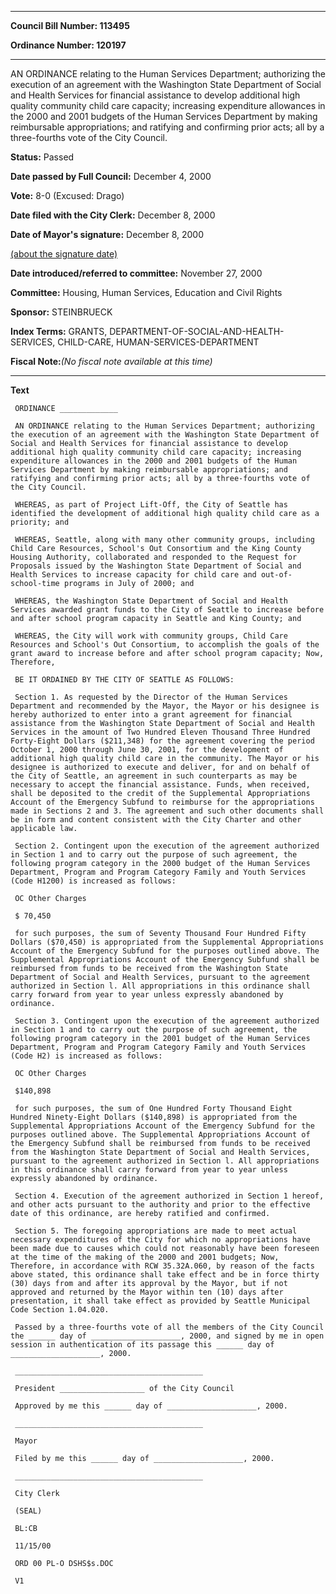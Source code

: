 

********

**Council Bill Number: 113495**
   
**Ordinance Number: 120197**
********

 AN ORDINANCE relating to the Human Services Department; authorizing the execution of an agreement with the Washington State Department of Social and Health Services for financial assistance to develop additional high quality community child care capacity; increasing expenditure allowances in the 2000 and 2001 budgets of the Human Services Department by making reimbursable appropriations; and ratifying and confirming prior acts; all by a three-fourths vote of the City Council.

**Status:** Passed
   
**Date passed by Full Council:** December 4, 2000
   
**Vote:** 8-0 (Excused: Drago)
   
**Date filed with the City Clerk:** December 8, 2000
   
**Date of Mayor's signature:** December 8, 2000
   
[(about the signature date)](/~public/approvaldate.htm)
   
   
   
**Date introduced/referred to committee:** November 27, 2000
   
**Committee:** Housing, Human Services, Education and Civil Rights
   
**Sponsor:** STEINBRUECK
   
   
**Index Terms:** GRANTS, DEPARTMENT-OF-SOCIAL-AND-HEALTH-SERVICES, CHILD-CARE, HUMAN-SERVICES-DEPARTMENT

**Fiscal Note:**_(No fiscal note available at this time)_

********

**Text**
   
```
 ORDINANCE _____________

 AN ORDINANCE relating to the Human Services Department; authorizing the execution of an agreement with the Washington State Department of Social and Health Services for financial assistance to develop additional high quality community child care capacity; increasing expenditure allowances in the 2000 and 2001 budgets of the Human Services Department by making reimbursable appropriations; and ratifying and confirming prior acts; all by a three-fourths vote of the City Council.

 WHEREAS, as part of Project Lift-Off, the City of Seattle has identified the development of additional high quality child care as a priority; and

 WHEREAS, Seattle, along with many other community groups, including Child Care Resources, School's Out Consortium and the King County Housing Authority, collaborated and responded to the Request for Proposals issued by the Washington State Department of Social and Health Services to increase capacity for child care and out-of- school-time programs in July of 2000; and

 WHEREAS, the Washington State Department of Social and Health Services awarded grant funds to the City of Seattle to increase before and after school program capacity in Seattle and King County; and

 WHEREAS, the City will work with community groups, Child Care Resources and School's Out Consortium, to accomplish the goals of the grant award to increase before and after school program capacity; Now, Therefore,

 BE IT ORDAINED BY THE CITY OF SEATTLE AS FOLLOWS:

 Section 1. As requested by the Director of the Human Services Department and recommended by the Mayor, the Mayor or his designee is hereby authorized to enter into a grant agreement for financial assistance from the Washington State Department of Social and Health Services in the amount of Two Hundred Eleven Thousand Three Hundred Forty-Eight Dollars ($211,348) for the agreement covering the period October 1, 2000 through June 30, 2001, for the development of additional high quality child care in the community. The Mayor or his designee is authorized to execute and deliver, for and on behalf of the City of Seattle, an agreement in such counterparts as may be necessary to accept the financial assistance. Funds, when received, shall be deposited to the credit of the Supplemental Appropriations Account of the Emergency Subfund to reimburse for the appropriations made in Sections 2 and 3. The agreement and such other documents shall be in form and content consistent with the City Charter and other applicable law.

 Section 2. Contingent upon the execution of the agreement authorized in Section 1 and to carry out the purpose of such agreement, the following program category in the 2000 budget of the Human Services Department, Program and Program Category Family and Youth Services (Code H1200) is increased as follows:

 OC Other Charges

 $ 70,450

 for such purposes, the sum of Seventy Thousand Four Hundred Fifty Dollars ($70,450) is appropriated from the Supplemental Appropriations Account of the Emergency Subfund for the purposes outlined above. The Supplemental Appropriations Account of the Emergency Subfund shall be reimbursed from funds to be received from the Washington State Department of Social and Health Services, pursuant to the agreement authorized in Section l. All appropriations in this ordinance shall carry forward from year to year unless expressly abandoned by ordinance.

 Section 3. Contingent upon the execution of the agreement authorized in Section 1 and to carry out the purpose of such agreement, the following program category in the 2001 budget of the Human Services Department, Program and Program Category Family and Youth Services (Code H2) is increased as follows:

 OC Other Charges

 $140,898

 for such purposes, the sum of One Hundred Forty Thousand Eight Hundred Ninety-Eight Dollars ($140,898) is appropriated from the Supplemental Appropriations Account of the Emergency Subfund for the purposes outlined above. The Supplemental Appropriations Account of the Emergency Subfund shall be reimbursed from funds to be received from the Washington State Department of Social and Health Services, pursuant to the agreement authorized in Section l. All appropriations in this ordinance shall carry forward from year to year unless expressly abandoned by ordinance.

 Section 4. Execution of the agreement authorized in Section 1 hereof, and other acts pursuant to the authority and prior to the effective date of this ordinance, are hereby ratified and confirmed.

 Section 5. The foregoing appropriations are made to meet actual necessary expenditures of the City for which no appropriations have been made due to causes which could not reasonably have been foreseen at the time of the making of the 2000 and 2001 budgets; Now, Therefore, in accordance with RCW 35.32A.060, by reason of the facts above stated, this ordinance shall take effect and be in force thirty (30) days from and after its approval by the Mayor, but if not approved and returned by the Mayor within ten (10) days after presentation, it shall take effect as provided by Seattle Municipal Code Section 1.04.020.

 Passed by a three-fourths vote of all the members of the City Council the ______ day of ____________________, 2000, and signed by me in open session in authentication of its passage this ______ day of ____________________, 2000.

 __________________________________________

 President ___________________ of the City Council

 Approved by me this ______ day of ____________________, 2000.

 __________________________________________

 Mayor

 Filed by me this ______ day of ____________________, 2000.

 __________________________________________

 City Clerk

 (SEAL)

 BL:CB

 11/15/00

 ORD 00 PL-O DSHS$s.DOC

 V1

```

